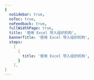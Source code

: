 ```yaml
---
{
  noSidebar: true,
  noToc: true,
  noFeedback: true,
  fullWidthPage: true,
  title: '使用 Excel 导入组织机构',
  bannerTitle: '使用 Excel 导入组织机构',
  steps:
    [
      {
        title: '使用 Excel 导入组织机构',
      }
    ],
}
---
```


<IntegrationDetail backLink="/guides/connections/enterprise"/>
